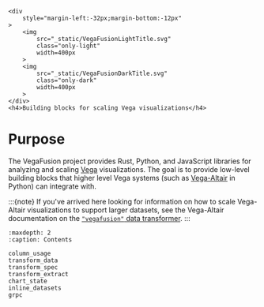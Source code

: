 ```{raw} html
<div
    style="margin-left:-32px;margin-bottom:-12px"
>
    <img
        src="_static/VegaFusionLightTitle.svg"
        class="only-light"
        width=400px
    >
    <img
        src="_static/VegaFusionDarkTitle.svg"
        class="only-dark"
        width=400px
    >
</div>
<h4>Building blocks for scaling Vega visualizations</h4>
```

# Purpose

The VegaFusion project provides Rust, Python, and JavaScript libraries for analyzing and scaling [Vega](https://vega.github.io/vega/) visualizations. The goal is to provide low-level building blocks that higher level Vega systems (such as [Vega-Altair](https://altair-viz.github.io/) in Python) can integrate with.

:::{note}
If you've arrived here looking for information on how to scale Vega-Altair visualizations to support larger datasets, see the Vega-Altair documentation on the [`"vegafusion"` data transformer](https://altair-viz.github.io/user_guide/large_datasets.html#vegafusion-data-transformer).
:::

```{toctree}
:maxdepth: 2
:caption: Contents

column_usage
transform_data
transform_spec
transform_extract
chart_state
inline_datasets
grpc
```
